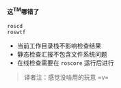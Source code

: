 #### 这<sup>TM</sup>哪错了

```shell
roscd
roswtf
```

+ 当前工作目录栈不影响检查结果
+ 静态检查汇报不包含文件系统问题
+ 在线检查需要在 `roscore` 运行后进行

> 译者注：感觉没啥用的玩意 =v=

